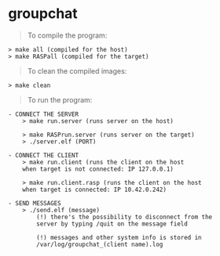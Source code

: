 # groupchat
>To compile the program:

    > make all (compiled for the host)
    > make RASPall (compiled for the target)

>To clean the compiled images:

    > make clean

>To run the program:

    - CONNECT THE SERVER
        > make run.server (runs server on the host)
        
        > make RASPrun.server (runs server on the target)
        > ./server.elf (PORT)

    - CONNECT THE CLIENT
        > make run.client (runs the client on the host
        when target is not connected: IP 127.0.0.1)

        > make run.client.rasp (runs the client on the host
        when target is connected: IP 10.42.0.242)

    - SEND MESSAGES
        > ./send.elf (message)
            (!) there's the possibility to disconnect from the
            server by typing /quit on the message field
            
            (!) messages and other system info is stored in
            /var/log/groupchat_(client name).log
    
